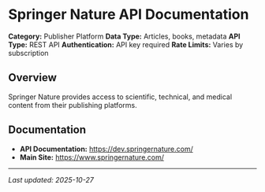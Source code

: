 # Springer Nature API Documentation

**Category:** Publisher Platform
**Data Type:** Articles, books, metadata
**API Type:** REST API
**Authentication:** API key required
**Rate Limits:** Varies by subscription

## Overview

Springer Nature provides access to scientific, technical, and medical content from their publishing platforms.

## Documentation

- **API Documentation:** https://dev.springernature.com/
- **Main Site:** https://www.springernature.com/

---

*Last updated: 2025-10-27*
